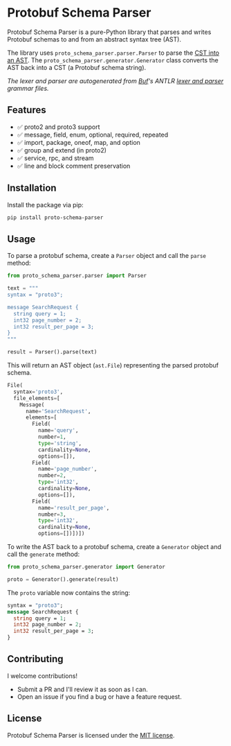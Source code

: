 # Protobuf Schema Parser

Protobuf Schema Parser is a pure-Python library that parses and writes Protobuf schemas to and from an abstract syntax tree (AST).

The library uses `proto_schema_parser.parser.Parser` to parse the [CST into an AST](https://stackoverflow.com/questions/29971097/how-to-create-ast-with-antlr4). The `proto_schema_parser.generator.Generator` class converts the AST back into a CST (a Protobuf schema string).

_The lexer and parser are autogenerated from [Buf](https://buf.build/)'s ANTLR [lexer and parser](https://github.com/bufbuild/protobuf.com/tree/main/examples/antlr) grammar files._

## Features

- ✅ proto2 and proto3 support
- ✅ message, field, enum, optional, required, repeated
- ✅ import, package, oneof, map, and option
- ✅ group and extend (in proto2)
- ✅ service, rpc, and stream
- ✅ line and block comment preservation

## Installation

Install the package via pip:

```bash
pip install proto-schema-parser
```

## Usage

To parse a protobuf schema, create a `Parser` object and call the `parse` method:

```python
from proto_schema_parser.parser import Parser

text = """
syntax = "proto3";

message SearchRequest {
  string query = 1;
  int32 page_number = 2;
  int32 result_per_page = 3;
}
"""

result = Parser().parse(text)
```

This will return an AST object (`ast.File`) representing the parsed protobuf schema.

```python
File(
  syntax='proto3',
  file_elements=[
    Message(
      name='SearchRequest',
      elements=[
        Field(
          name='query',
          number=1,
          type='string',
          cardinality=None,
          options=[]),
        Field(
          name='page_number',
          number=2,
          type='int32',
          cardinality=None,
          options=[]),
        Field(
          name='result_per_page',
          number=3,
          type='int32',
          cardinality=None,
          options=[])])])
```

To write the AST back to a protobuf schema, create a `Generator` object and call the `generate` method:

```python
from proto_schema_parser.generator import Generator

proto = Generator().generate(result)
```

The `proto` variable now contains the string:

```proto
syntax = "proto3";
message SearchRequest {
  string query = 1;
  int32 page_number = 2;
  int32 result_per_page = 3;
}
```

## Contributing

I welcome contributions!

- Submit a PR and I'll review it as soon as I can.
- Open an issue if you find a bug or have a feature request.

## License

Protobuf Schema Parser is licensed under the [MIT license](./LICENSE).
